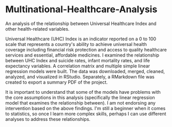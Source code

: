 # Multinational-Healthcare-Analysis
An analysis of the relationship between Universal Healthcare Index and other health-related variables.

Universal Healthcare (UHC) Index is an indicator reported on a 0 to 100 scale that represents a country's ability to achieve universal health coverage including financial risk protection and access to quality healthcare services and essential, affordable medicines. I examined the relationship between UHC Index and suicide rates, infant mortality rates, and life expectancy variables. A correlation matrix and multiple simple linear regression models were built. The data was downloaded, merged, cleaned, analyzed, and visualized in RStudio. Separately, a RMarkdown file was created to export a summary PDF of the project.

It is important to understand that some of the models have problems with the core assumptions in this analysis (specifically the linear regression model that examines the relationship between). I am not endorsing any intervention based on the above findings. I'm still a beginner when it comes to statistics, so once I learn more complex skills, perhaps I can use different analyses to address these relationships.
